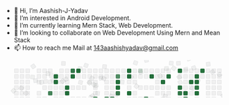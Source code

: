 - 👋 Hi, I’m Aashish-J-Yadav
- 👀 I’m interested in Android Development.
- 🌱 I’m currently learning Mern Stack, Web Development.
- 💞️ I’m looking to collaborate on Web Development Using Mern and Mean Stack
- 📫 How to reach me Mail at 143aashishyadav@gmail.com

<!---
Aashish-J/Aashish-J is a ✨ special ✨ repository because its `README.md` (this file) appears on your GitHub profile.
You can click the Preview link to take a look at your changes.
--->


<svg width="722" height="124" class="js-calendar-graph-svg" xmlns="http://www.w3.org/2000/svg"><style>
    :root {
        --c0: rgba(27, 31, 35, 0.06);
        --c1: #9be9a8;
        --c2: #40c463;
        --c3: #30a14e;
        --c4: #216e39;
    }
    .o, .o[data-level="0"] {
        fill: var(--c0);
        shape-rendering: geometricPrecision;
        outline: 1px solid var(--c0);
        outline-offset: -1px
    }
    .o[data-level="1"] {
        outline: 1px solid var(--c0)
    }
    .o[data-level="2"] {
        outline: 1px solid var(--c0)
    }
    .o[data-level="3"] {
        outline: 1px solid var(--c0)
    }
    .o[data-level="4"] {
        outline: 1px solid var(--c0)
    }
    .c {
        animation-iteration-count: infinite;
        animation-duration: 5s;
    }
@keyframes c0 {
                from {
transform: rotate(690deg)
                }
                60% {
transform: rotate(0deg)
                }
                to {
                    fill: var(--c1)
                }
            }
.c.c0 {
                animation-name: c0
            }
@keyframes c1 {
                from {
transform: rotate(-358deg)
                }
                60% {
transform: rotate(0deg)
                }
                to {
                    fill: var(--c3)
                }
            }
.c.c1 {
                animation-name: c1
            }
@keyframes c2 {
                from {
transform: rotate(-373deg)
                }
                60% {
transform: rotate(0deg)
                }
                to {
                    fill: var(--c1)
                }
            }
.c.c2 {
                animation-name: c2
            }
@keyframes c3 {
                from {
transform: rotate(-691deg)
                }
                60% {
transform: rotate(0deg)
                }
                to {
                    fill: var(--c4)
                }
            }
.c.c3 {
                animation-name: c3
            }
@keyframes c4 {
                from {
transform: rotate(-317deg)
                }
                60% {
transform: rotate(0deg)
                }
                to {
                    fill: var(--c3)
                }
            }
.c.c4 {
                animation-name: c4
            }
@keyframes c5 {
                from {
transform: rotate(-658deg)
                }
                60% {
transform: rotate(0deg)
                }
                to {
                    fill: var(--c3)
                }
            }
.c.c5 {
                animation-name: c5
            }
@keyframes c6 {
                from {
transform: rotate(-214deg)
                }
                60% {
transform: rotate(0deg)
                }
                to {
                    fill: var(--c2)
                }
            }
.c.c6 {
                animation-name: c6
            }
@keyframes c7 {
                from {
transform: rotate(516deg)
                }
                60% {
transform: rotate(0deg)
                }
                to {
                    fill: var(--c1)
                }
            }
.c.c7 {
                animation-name: c7
            }
@keyframes c8 {
                from {
transform: rotate(-4deg)
                }
                60% {
transform: rotate(0deg)
                }
                to {
                    fill: var(--c4)
                }
            }
.c.c8 {
                animation-name: c8
            }
@keyframes c9 {
                from {
transform: rotate(274deg)
                }
                60% {
transform: rotate(0deg)
                }
                to {
                    fill: var(--c4)
                }
            }
.c.c9 {
                animation-name: c9
            }
@keyframes c10 {
                from {
transform: rotate(718deg)
                }
                60% {
transform: rotate(0deg)
                }
                to {
                    fill: var(--c4)
                }
            }
.c.c10 {
                animation-name: c10
            }
@keyframes c11 {
                from {
transform: rotate(48deg)
                }
                60% {
transform: rotate(0deg)
                }
                to {
                    fill: var(--c4)
                }
            }
.c.c11 {
                animation-name: c11
            }
@keyframes c12 {
                from {
transform: rotate(-630deg)
                }
                60% {
transform: rotate(0deg)
                }
                to {
                    fill: var(--c3)
                }
            }
.c.c12 {
                animation-name: c12
            }
@keyframes c13 {
                from {
transform: rotate(210deg)
                }
                60% {
transform: rotate(0deg)
                }
                to {
                    fill: var(--c2)
                }
            }
.c.c13 {
                animation-name: c13
            }
@keyframes c14 {
                from {
transform: rotate(-427deg)
                }
                60% {
transform: rotate(0deg)
                }
                to {
                    fill: var(--c2)
                }
            }
.c.c14 {
                animation-name: c14
            }
@keyframes c15 {
                from {
transform: rotate(-683deg)
                }
                60% {
transform: rotate(0deg)
                }
                to {
                    fill: var(--c2)
                }
            }
.c.c15 {
                animation-name: c15
            }
@keyframes c16 {
                from {
transform: rotate(316deg)
                }
                60% {
transform: rotate(0deg)
                }
                to {
                    fill: var(--c3)
                }
            }
.c.c16 {
                animation-name: c16
            }
@keyframes c17 {
                from {
transform: rotate(-35deg)
                }
                60% {
transform: rotate(0deg)
                }
                to {
                    fill: var(--c4)
                }
            }
.c.c17 {
                animation-name: c17
            }
@keyframes c18 {
                from {
transform: rotate(-671deg)
                }
                60% {
transform: rotate(0deg)
                }
                to {
                    fill: var(--c3)
                }
            }
.c.c18 {
                animation-name: c18
            }
@keyframes c19 {
                from {
transform: rotate(-42deg)
                }
                60% {
transform: rotate(0deg)
                }
                to {
                    fill: var(--c3)
                }
            }
.c.c19 {
                animation-name: c19
            }
@keyframes c20 {
                from {
transform: rotate(-652deg)
                }
                60% {
transform: rotate(0deg)
                }
                to {
                    fill: var(--c1)
                }
            }
.c.c20 {
                animation-name: c20
            }
@keyframes c21 {
                from {
transform: rotate(-348deg)
                }
                60% {
transform: rotate(0deg)
                }
                to {
                    fill: var(--c4)
                }
            }
.c.c21 {
                animation-name: c21
            }
@keyframes c22 {
                from {
transform: rotate(666deg)
                }
                60% {
transform: rotate(0deg)
                }
                to {
                    fill: var(--c4)
                }
            }
.c.c22 {
                animation-name: c22
            }
@keyframes c23 {
                from {
transform: rotate(-159deg)
                }
                60% {
transform: rotate(0deg)
                }
                to {
                    fill: var(--c2)
                }
            }
.c.c23 {
                animation-name: c23
            }
@keyframes c24 {
                from {
transform: rotate(-20deg)
                }
                60% {
transform: rotate(0deg)
                }
                to {
                    fill: var(--c3)
                }
            }
.c.c24 {
                animation-name: c24
            }
@keyframes c25 {
                from {
transform: rotate(584deg)
                }
                60% {
transform: rotate(0deg)
                }
                to {
                    fill: var(--c1)
                }
            }
.c.c25 {
                animation-name: c25
            }
@keyframes c26 {
                from {
transform: rotate(-314deg)
                }
                60% {
transform: rotate(0deg)
                }
                to {
                    fill: var(--c1)
                }
            }
.c.c26 {
                animation-name: c26
            }
@keyframes c27 {
                from {
transform: rotate(-287deg)
                }
                60% {
transform: rotate(0deg)
                }
                to {
                    fill: var(--c1)
                }
            }
.c.c27 {
                animation-name: c27
            }
@keyframes c28 {
                from {
transform: rotate(-614deg)
                }
                60% {
transform: rotate(0deg)
                }
                to {
                    fill: var(--c1)
                }
            }
.c.c28 {
                animation-name: c28
            }
@keyframes c29 {
                from {
transform: rotate(-267deg)
                }
                60% {
transform: rotate(0deg)
                }
                to {
                    fill: var(--c3)
                }
            }
.c.c29 {
                animation-name: c29
            }
@keyframes c30 {
                from {
transform: rotate(-355deg)
                }
                60% {
transform: rotate(0deg)
                }
                to {
                    fill: var(--c2)
                }
            }
.c.c30 {
                animation-name: c30
            }
@keyframes c31 {
                from {
transform: rotate(-343deg)
                }
                60% {
transform: rotate(0deg)
                }
                to {
                    fill: var(--c3)
                }
            }
.c.c31 {
                animation-name: c31
            }
@keyframes c32 {
                from {
transform: rotate(-127deg)
                }
                60% {
transform: rotate(0deg)
                }
                to {
                    fill: var(--c2)
                }
            }
.c.c32 {
                animation-name: c32
            }
@keyframes c33 {
                from {
transform: rotate(260deg)
                }
                60% {
transform: rotate(0deg)
                }
                to {
                    fill: var(--c2)
                }
            }
.c.c33 {
                animation-name: c33
            }
@keyframes c34 {
                from {
transform: rotate(553deg)
                }
                60% {
transform: rotate(0deg)
                }
                to {
                    fill: var(--c4)
                }
            }
.c.c34 {
                animation-name: c34
            }
@keyframes c35 {
                from {
transform: rotate(-720deg)
                }
                60% {
transform: rotate(0deg)
                }
                to {
                    fill: var(--c2)
                }
            }
.c.c35 {
                animation-name: c35
            }
@keyframes c36 {
                from {
transform: rotate(460deg)
                }
                60% {
transform: rotate(0deg)
                }
                to {
                    fill: var(--c4)
                }
            }
.c.c36 {
                animation-name: c36
            }
@keyframes c37 {
                from {
transform: rotate(166deg)
                }
                60% {
transform: rotate(0deg)
                }
                to {
                    fill: var(--c1)
                }
            }
.c.c37 {
                animation-name: c37
            }
@keyframes c38 {
                from {
transform: rotate(-702deg)
                }
                60% {
transform: rotate(0deg)
                }
                to {
                    fill: var(--c2)
                }
            }
.c.c38 {
                animation-name: c38
            }
@keyframes c39 {
                from {
transform: rotate(-486deg)
                }
                60% {
transform: rotate(0deg)
                }
                to {
                    fill: var(--c3)
                }
            }
.c.c39 {
                animation-name: c39
            }
@keyframes c40 {
                from {
transform: rotate(-141deg)
                }
                60% {
transform: rotate(0deg)
                }
                to {
                    fill: var(--c1)
                }
            }
.c.c40 {
                animation-name: c40
            }
@keyframes c41 {
                from {
transform: rotate(-289deg)
                }
                60% {
transform: rotate(0deg)
                }
                to {
                    fill: var(--c1)
                }
            }
.c.c41 {
                animation-name: c41
            }
@keyframes c42 {
                from {
transform: rotate(410deg)
                }
                60% {
transform: rotate(0deg)
                }
                to {
                    fill: var(--c4)
                }
            }
.c.c42 {
                animation-name: c42
            }
@keyframes c43 {
                from {
transform: rotate(-457deg)
                }
                60% {
transform: rotate(0deg)
                }
                to {
                    fill: var(--c3)
                }
            }
.c.c43 {
                animation-name: c43
            }
@keyframes c44 {
                from {
transform: rotate(42deg)
                }
                60% {
transform: rotate(0deg)
                }
                to {
                    fill: var(--c2)
                }
            }
.c.c44 {
                animation-name: c44
            }
@keyframes c45 {
                from {
transform: rotate(-254deg)
                }
                60% {
transform: rotate(0deg)
                }
                to {
                    fill: var(--c2)
                }
            }
.c.c45 {
                animation-name: c45
            }
@keyframes c46 {
                from {
transform: rotate(155deg)
                }
                60% {
transform: rotate(0deg)
                }
                to {
                    fill: var(--c4)
                }
            }
.c.c46 {
                animation-name: c46
            }
@keyframes c47 {
                from {
transform: rotate(-193deg)
                }
                60% {
transform: rotate(0deg)
                }
                to {
                    fill: var(--c4)
                }
            }
.c.c47 {
                animation-name: c47
            }
@keyframes c48 {
                from {
transform: rotate(429deg)
                }
                60% {
transform: rotate(0deg)
                }
                to {
                    fill: var(--c1)
                }
            }
.c.c48 {
                animation-name: c48
            }
@keyframes c49 {
                from {
transform: rotate(-323deg)
                }
                60% {
transform: rotate(0deg)
                }
                to {
                    fill: var(--c4)
                }
            }
.c.c49 {
                animation-name: c49
            }
@keyframes c50 {
                from {
transform: rotate(531deg)
                }
                60% {
transform: rotate(0deg)
                }
                to {
                    fill: var(--c4)
                }
            }
.c.c50 {
                animation-name: c50
            }
@keyframes c51 {
                from {
transform: rotate(611deg)
                }
                60% {
transform: rotate(0deg)
                }
                to {
                    fill: var(--c3)
                }
            }
.c.c51 {
                animation-name: c51
            }
@keyframes c52 {
                from {
transform: rotate(260deg)
                }
                60% {
transform: rotate(0deg)
                }
                to {
                    fill: var(--c3)
                }
            }
.c.c52 {
                animation-name: c52
            }
@keyframes c53 {
                from {
transform: rotate(-691deg)
                }
                60% {
transform: rotate(0deg)
                }
                to {
                    fill: var(--c3)
                }
            }
.c.c53 {
                animation-name: c53
            }
@keyframes c54 {
                from {
transform: rotate(-34deg)
                }
                60% {
transform: rotate(0deg)
                }
                to {
                    fill: var(--c3)
                }
            }
.c.c54 {
                animation-name: c54
            }
@keyframes c55 {
                from {
transform: rotate(338deg)
                }
                60% {
transform: rotate(0deg)
                }
                to {
                    fill: var(--c2)
                }
            }
.c.c55 {
                animation-name: c55
            }
@keyframes c56 {
                from {
transform: rotate(-306deg)
                }
                60% {
transform: rotate(0deg)
                }
                to {
                    fill: var(--c3)
                }
            }
.c.c56 {
                animation-name: c56
            }
@keyframes c57 {
                from {
transform: rotate(-387deg)
                }
                60% {
transform: rotate(0deg)
                }
                to {
                    fill: var(--c3)
                }
            }
.c.c57 {
                animation-name: c57
            }
@keyframes c58 {
                from {
transform: rotate(18deg)
                }
                60% {
transform: rotate(0deg)
                }
                to {
                    fill: var(--c4)
                }
            }
.c.c58 {
                animation-name: c58
            }
@keyframes c59 {
                from {
transform: rotate(96deg)
                }
                60% {
transform: rotate(0deg)
                }
                to {
                    fill: var(--c1)
                }
            }
.c.c59 {
                animation-name: c59
            }
@keyframes c60 {
                from {
transform: rotate(328deg)
                }
                60% {
transform: rotate(0deg)
                }
                to {
                    fill: var(--c4)
                }
            }
.c.c60 {
                animation-name: c60
            }
@keyframes c61 {
                from {
transform: rotate(709deg)
                }
                60% {
transform: rotate(0deg)
                }
                to {
                    fill: var(--c2)
                }
            }
.c.c61 {
                animation-name: c61
            }
@keyframes c62 {
                from {
transform: rotate(-613deg)
                }
                60% {
transform: rotate(0deg)
                }
                to {
                    fill: var(--c3)
                }
            }
.c.c62 {
                animation-name: c62
            }
@keyframes c63 {
                from {
transform: rotate(432deg)
                }
                60% {
transform: rotate(0deg)
                }
                to {
                    fill: var(--c1)
                }
            }
.c.c63 {
                animation-name: c63
            }
@keyframes c64 {
                from {
transform: rotate(284deg)
                }
                60% {
transform: rotate(0deg)
                }
                to {
                    fill: var(--c3)
                }
            }
.c.c64 {
                animation-name: c64
            }
@keyframes c65 {
                from {
transform: rotate(-337deg)
                }
                60% {
transform: rotate(0deg)
                }
                to {
                    fill: var(--c2)
                }
            }
.c.c65 {
                animation-name: c65
            }
@keyframes c66 {
                from {
transform: rotate(686deg)
                }
                60% {
transform: rotate(0deg)
                }
                to {
                    fill: var(--c1)
                }
            }
.c.c66 {
                animation-name: c66
            }
@keyframes c67 {
                from {
transform: rotate(89deg)
                }
                60% {
transform: rotate(0deg)
                }
                to {
                    fill: var(--c4)
                }
            }
.c.c67 {
                animation-name: c67
            }
@keyframes c68 {
                from {
transform: rotate(-160deg)
                }
                60% {
transform: rotate(0deg)
                }
                to {
                    fill: var(--c4)
                }
            }
.c.c68 {
                animation-name: c68
            }
@keyframes c69 {
                from {
transform: rotate(-249deg)
                }
                60% {
transform: rotate(0deg)
                }
                to {
                    fill: var(--c4)
                }
            }
.c.c69 {
                animation-name: c69
            }
@keyframes c70 {
                from {
transform: rotate(315deg)
                }
                60% {
transform: rotate(0deg)
                }
                to {
                    fill: var(--c2)
                }
            }
.c.c70 {
                animation-name: c70
            }
@keyframes c71 {
                from {
transform: rotate(-304deg)
                }
                60% {
transform: rotate(0deg)
                }
                to {
                    fill: var(--c1)
                }
            }
.c.c71 {
                animation-name: c71
            }
@keyframes c72 {
                from {
transform: rotate(620deg)
                }
                60% {
transform: rotate(0deg)
                }
                to {
                    fill: var(--c1)
                }
            }
.c.c72 {
                animation-name: c72
            }
@keyframes c73 {
                from {
transform: rotate(215deg)
                }
                60% {
transform: rotate(0deg)
                }
                to {
                    fill: var(--c1)
                }
            }
.c.c73 {
                animation-name: c73
            }
@keyframes c74 {
                from {
transform: rotate(-666deg)
                }
                60% {
transform: rotate(0deg)
                }
                to {
                    fill: var(--c3)
                }
            }
.c.c74 {
                animation-name: c74
            }
@keyframes c75 {
                from {
transform: rotate(504deg)
                }
                60% {
transform: rotate(0deg)
                }
                to {
                    fill: var(--c3)
                }
            }
.c.c75 {
                animation-name: c75
            }
@keyframes c76 {
                from {
transform: rotate(-191deg)
                }
                60% {
transform: rotate(0deg)
                }
                to {
                    fill: var(--c1)
                }
            }
.c.c76 {
                animation-name: c76
            }
@keyframes c77 {
                from {
transform: rotate(-350deg)
                }
                60% {
transform: rotate(0deg)
                }
                to {
                    fill: var(--c3)
                }
            }
.c.c77 {
                animation-name: c77
            }
@keyframes c78 {
                from {
transform: rotate(464deg)
                }
                60% {
transform: rotate(0deg)
                }
                to {
                    fill: var(--c4)
                }
            }
.c.c78 {
                animation-name: c78
            }
@keyframes c79 {
                from {
transform: rotate(-668deg)
                }
                60% {
transform: rotate(0deg)
                }
                to {
                    fill: var(--c2)
                }
            }
.c.c79 {
                animation-name: c79
            }
@keyframes c80 {
                from {
transform: rotate(-452deg)
                }
                60% {
transform: rotate(0deg)
                }
                to {
                    fill: var(--c4)
                }
            }
.c.c80 {
                animation-name: c80
            }
@keyframes c81 {
                from {
transform: rotate(447deg)
                }
                60% {
transform: rotate(0deg)
                }
                to {
                    fill: var(--c1)
                }
            }
.c.c81 {
                animation-name: c81
            }
@keyframes c82 {
                from {
transform: rotate(-575deg)
                }
                60% {
transform: rotate(0deg)
                }
                to {
                    fill: var(--c1)
                }
            }
.c.c82 {
                animation-name: c82
            }
@keyframes c83 {
                from {
transform: rotate(347deg)
                }
                60% {
transform: rotate(0deg)
                }
                to {
                    fill: var(--c3)
                }
            }
.c.c83 {
                animation-name: c83
            }
@keyframes c84 {
                from {
transform: rotate(715deg)
                }
                60% {
transform: rotate(0deg)
                }
                to {
                    fill: var(--c3)
                }
            }
.c.c84 {
                animation-name: c84
            }
@keyframes c85 {
                from {
transform: rotate(344deg)
                }
                60% {
transform: rotate(0deg)
                }
                to {
                    fill: var(--c1)
                }
            }
.c.c85 {
                animation-name: c85
            }
@keyframes c86 {
                from {
transform: rotate(63deg)
                }
                60% {
transform: rotate(0deg)
                }
                to {
                    fill: var(--c1)
                }
            }
.c.c86 {
                animation-name: c86
            }
@keyframes c87 {
                from {
transform: rotate(275deg)
                }
                60% {
transform: rotate(0deg)
                }
                to {
                    fill: var(--c3)
                }
            }
.c.c87 {
                animation-name: c87
            }
@keyframes c88 {
                from {
transform: rotate(419deg)
                }
                60% {
transform: rotate(0deg)
                }
                to {
                    fill: var(--c4)
                }
            }
.c.c88 {
                animation-name: c88
            }
@keyframes c89 {
                from {
transform: rotate(597deg)
                }
                60% {
transform: rotate(0deg)
                }
                to {
                    fill: var(--c4)
                }
            }
.c.c89 {
                animation-name: c89
            }
@keyframes c90 {
                from {
transform: rotate(686deg)
                }
                60% {
transform: rotate(0deg)
                }
                to {
                    fill: var(--c4)
                }
            }
.c.c90 {
                animation-name: c90
            }
@keyframes c91 {
                from {
transform: rotate(-28deg)
                }
                60% {
transform: rotate(0deg)
                }
                to {
                    fill: var(--c2)
                }
            }
.c.c91 {
                animation-name: c91
            }
@keyframes c92 {
                from {
transform: rotate(266deg)
                }
                60% {
transform: rotate(0deg)
                }
                to {
                    fill: var(--c4)
                }
            }
.c.c92 {
                animation-name: c92
            }
@keyframes c93 {
                from {
transform: rotate(509deg)
                }
                60% {
transform: rotate(0deg)
                }
                to {
                    fill: var(--c4)
                }
            }
.c.c93 {
                animation-name: c93
            }
@keyframes c94 {
                from {
transform: rotate(-61deg)
                }
                60% {
transform: rotate(0deg)
                }
                to {
                    fill: var(--c1)
                }
            }
.c.c94 {
                animation-name: c94
            }
@keyframes c95 {
                from {
transform: rotate(-97deg)
                }
                60% {
transform: rotate(0deg)
                }
                to {
                    fill: var(--c2)
                }
            }
.c.c95 {
                animation-name: c95
            }
@keyframes c96 {
                from {
transform: rotate(-641deg)
                }
                60% {
transform: rotate(0deg)
                }
                to {
                    fill: var(--c3)
                }
            }
.c.c96 {
                animation-name: c96
            }
@keyframes c97 {
                from {
transform: rotate(649deg)
                }
                60% {
transform: rotate(0deg)
                }
                to {
                    fill: var(--c2)
                }
            }
.c.c97 {
                animation-name: c97
            }
@keyframes c98 {
                from {
transform: rotate(57deg)
                }
                60% {
transform: rotate(0deg)
                }
                to {
                    fill: var(--c2)
                }
            }
.c.c98 {
                animation-name: c98
            }
@keyframes c99 {
                from {
transform: rotate(551deg)
                }
                60% {
transform: rotate(0deg)
                }
                to {
                    fill: var(--c1)
                }
            }
.c.c99 {
                animation-name: c99
            }
@keyframes c100 {
                from {
transform: rotate(-402deg)
                }
                60% {
transform: rotate(0deg)
                }
                to {
                    fill: var(--c1)
                }
            }
.c.c100 {
                animation-name: c100
            }
@keyframes c101 {
                from {
transform: rotate(225deg)
                }
                60% {
transform: rotate(0deg)
                }
                to {
                    fill: var(--c4)
                }
            }
.c.c101 {
                animation-name: c101
            }
@keyframes c102 {
                from {
transform: rotate(-587deg)
                }
                60% {
transform: rotate(0deg)
                }
                to {
                    fill: var(--c4)
                }
            }
.c.c102 {
                animation-name: c102
            }
@keyframes c103 {
                from {
transform: rotate(-52deg)
                }
                60% {
transform: rotate(0deg)
                }
                to {
                    fill: var(--c1)
                }
            }
.c.c103 {
                animation-name: c103
            }
@keyframes c104 {
                from {
transform: rotate(-641deg)
                }
                60% {
transform: rotate(0deg)
                }
                to {
                    fill: var(--c2)
                }
            }
.c.c104 {
                animation-name: c104
            }
@keyframes c105 {
                0%, from {
                    fill: var(--c4);
                }
                7%, to {
                    fill: var(--c0);
                }
            }
.c.c105 {
                animation-name: c105
            }
@keyframes c106 {
                0%, from {
                    fill: var(--c4);
                }
                25%, to {
                    fill: var(--c0);
                }
            }
.c.c106 {
                animation-name: c106
            }
@keyframes c107 {
                0%, from {
                    fill: var(--c4);
                }
                36%, to {
                    fill: var(--c0);
                }
            }
.c.c107 {
                animation-name: c107
            }
@keyframes c108 {
                0%, from {
                    fill: var(--c4);
                }
                35%, to {
                    fill: var(--c0);
                }
            }
.c.c108 {
                animation-name: c108
            }
@keyframes c109 {
                0%, from {
                    fill: var(--c4);
                }
                71%, to {
                    fill: var(--c0);
                }
            }
.c.c109 {
                animation-name: c109
            }
@keyframes c110 {
                0%, from {
                    fill: var(--c4);
                }
                68%, to {
                    fill: var(--c0);
                }
            }
.c.c110 {
                animation-name: c110
            }
@keyframes c111 {
                0%, from {
                    fill: var(--c4);
                }
                11%, to {
                    fill: var(--c0);
                }
            }
.c.c111 {
                animation-name: c111
            }
@keyframes c112 {
                0%, from {
                    fill: var(--c4);
                }
                74%, to {
                    fill: var(--c0);
                }
            }
.c.c112 {
                animation-name: c112
            }
@keyframes c113 {
                0%, from {
                    fill: var(--c4);
                }
                42%, to {
                    fill: var(--c0);
                }
            }
.c.c113 {
                animation-name: c113
            }
@keyframes c114 {
                0%, from {
                    fill: var(--c4);
                }
                82%, to {
                    fill: var(--c0);
                }
            }
.c.c114 {
                animation-name: c114
            }
@keyframes c115 {
                0%, from {
                    fill: var(--c4);
                }
                43%, to {
                    fill: var(--c0);
                }
            }
.c.c115 {
                animation-name: c115
            }
@keyframes c116 {
                0%, from {
                    fill: var(--c4);
                }
                82%, to {
                    fill: var(--c0);
                }
            }
.c.c116 {
                animation-name: c116
            }
@keyframes c117 {
                0%, from {
                    fill: var(--c4);
                }
                1%, to {
                    fill: var(--c0);
                }
            }
.c.c117 {
                animation-name: c117
            }
@keyframes c118 {
                0%, from {
                    fill: var(--c4);
                }
                6%, to {
                    fill: var(--c0);
                }
            }
.c.c118 {
                animation-name: c118
            }
@keyframes c119 {
                0%, from {
                    fill: var(--c4);
                }
                68%, to {
                    fill: var(--c0);
                }
            }
.c.c119 {
                animation-name: c119
            }
@keyframes c120 {
                0%, from {
                    fill: var(--c4);
                }
                87%, to {
                    fill: var(--c0);
                }
            }
.c.c120 {
                animation-name: c120
            }
@keyframes c121 {
                0%, from {
                    fill: var(--c4);
                }
                9%, to {
                    fill: var(--c0);
                }
            }
.c.c121 {
                animation-name: c121
            }
@keyframes c122 {
                0%, from {
                    fill: var(--c4);
                }
                1%, to {
                    fill: var(--c0);
                }
            }
.c.c122 {
                animation-name: c122
            }
@keyframes c123 {
                0%, from {
                    fill: var(--c4);
                }
                81%, to {
                    fill: var(--c0);
                }
            }
.c.c123 {
                animation-name: c123
            }
@keyframes c124 {
                0%, from {
                    fill: var(--c4);
                }
                35%, to {
                    fill: var(--c0);
                }
            }
.c.c124 {
                animation-name: c124
            }
@keyframes c125 {
                0%, from {
                    fill: var(--c4);
                }
                84%, to {
                    fill: var(--c0);
                }
            }
.c.c125 {
                animation-name: c125
            }
@keyframes c126 {
                0%, from {
                    fill: var(--c4);
                }
                2%, to {
                    fill: var(--c0);
                }
            }
.c.c126 {
                animation-name: c126
            }
@keyframes c127 {
                0%, from {
                    fill: var(--c4);
                }
                81%, to {
                    fill: var(--c0);
                }
            }
.c.c127 {
                animation-name: c127
            }
@keyframes c128 {
                0%, from {
                    fill: var(--c4);
                }
                61%, to {
                    fill: var(--c0);
                }
            }
.c.c128 {
                animation-name: c128
            }
@keyframes c129 {
                0%, from {
                    fill: var(--c4);
                }
                56%, to {
                    fill: var(--c0);
                }
            }
.c.c129 {
                animation-name: c129
            }
@keyframes c130 {
                0%, from {
                    fill: var(--c4);
                }
                27%, to {
                    fill: var(--c0);
                }
            }
.c.c130 {
                animation-name: c130
            }
@keyframes c131 {
                0%, from {
                    fill: var(--c4);
                }
                87%, to {
                    fill: var(--c0);
                }
            }
.c.c131 {
                animation-name: c131
            }
@keyframes c132 {
                0%, from {
                    fill: var(--c4);
                }
                20%, to {
                    fill: var(--c0);
                }
            }
.c.c132 {
                animation-name: c132
            }
@keyframes c133 {
                0%, from {
                    fill: var(--c4);
                }
                11%, to {
                    fill: var(--c0);
                }
            }
.c.c133 {
                animation-name: c133
            }
@keyframes c134 {
                0%, from {
                    fill: var(--c4);
                }
                65%, to {
                    fill: var(--c0);
                }
            }
.c.c134 {
                animation-name: c134
            }
@keyframes c135 {
                0%, from {
                    fill: var(--c4);
                }
                22%, to {
                    fill: var(--c0);
                }
            }
.c.c135 {
                animation-name: c135
            }
@keyframes c136 {
                0%, from {
                    fill: var(--c4);
                }
                57%, to {
                    fill: var(--c0);
                }
            }
.c.c136 {
                animation-name: c136
            }
@keyframes c137 {
                0%, from {
                    fill: var(--c4);
                }
                72%, to {
                    fill: var(--c0);
                }
            }
.c.c137 {
                animation-name: c137
            }
@keyframes c138 {
                0%, from {
                    fill: var(--c4);
                }
                40%, to {
                    fill: var(--c0);
                }
            }
.c.c138 {
                animation-name: c138
            }
@keyframes c139 {
                0%, from {
                    fill: var(--c4);
                }
                13%, to {
                    fill: var(--c0);
                }
            }
.c.c139 {
                animation-name: c139
            }
@keyframes c140 {
                0%, from {
                    fill: var(--c4);
                }
                89%, to {
                    fill: var(--c0);
                }
            }
.c.c140 {
                animation-name: c140
            }
@keyframes c141 {
                0%, from {
                    fill: var(--c4);
                }
                2%, to {
                    fill: var(--c0);
                }
            }
.c.c141 {
                animation-name: c141
            }
@keyframes c142 {
                0%, from {
                    fill: var(--c4);
                }
                21%, to {
                    fill: var(--c0);
                }
            }
.c.c142 {
                animation-name: c142
            }
@keyframes c143 {
                0%, from {
                    fill: var(--c4);
                }
                58%, to {
                    fill: var(--c0);
                }
            }
.c.c143 {
                animation-name: c143
            }
@keyframes c144 {
                0%, from {
                    fill: var(--c4);
                }
                79%, to {
                    fill: var(--c0);
                }
            }
.c.c144 {
                animation-name: c144
            }
@keyframes c145 {
                0%, from {
                    fill: var(--c4);
                }
                66%, to {
                    fill: var(--c0);
                }
            }
.c.c145 {
                animation-name: c145
            }</style>
  <g transform="translate(10, 20)" data-hydro-click="{&quot;event_type&quot;:&quot;user_profile.click&quot;,&quot;payload&quot;:{&quot;profile_user_id&quot;:69445549,&quot;target&quot;:&quot;CONTRIBUTION_CALENDAR_SQUARE&quot;,&quot;user_id&quot;:null,&quot;originating_url&quot;:&quot;https://github.com/mkaustubh&quot;}}" data-hydro-click-hmac="93dc7f25288e84502149252b960b3955f4de51eba64651e90d86dbd8ea6b1e92">
      <g transform="translate(0, 0)">
          <rect width="10" height="10" x="14" y="0" class="o" rx="2" ry="2" data-count="0" data-date="2021-02-28" data-level="0"></rect>
          <rect width="10" height="10" x="14" y="13" class="o" rx="2" ry="2" data-count="0" data-date="2021-03-01" data-level="0"></rect>
          <rect width="10" height="10" x="14" y="26" class="o" rx="2" ry="2" data-count="0" data-date="2021-03-02" data-level="0"></rect>
          <rect width="10" height="10" x="14" y="39" class="o" rx="2" ry="2" data-count="0" data-date="2021-03-03" data-level="0"></rect>
          <rect width="10" height="10" x="14" y="52" class="o" rx="2" ry="2" data-count="0" data-date="2021-03-04" data-level="0"></rect>
          <rect width="10" height="10" x="14" y="65" class="o" rx="2" ry="2" data-count="0" data-date="2021-03-05" data-level="0"></rect>
          <rect width="10" height="10" x="14" y="78" class="o" rx="2" ry="2" data-count="0" data-date="2021-03-06" data-level="0"></rect>
      </g>
      <g transform="translate(14, 0)">
          <rect width="10" height="10" x="13" y="0" class="o" rx="2" ry="2" data-count="0" data-date="2021-03-07" data-level="0"></rect>
          <rect width="10" height="10" x="13" y="13" class="o" rx="2" ry="2" data-count="0" data-date="2021-03-08" data-level="0"></rect>
          <rect width="10" height="10" x="13" y="26" class="o" rx="2" ry="2" data-count="0" data-date="2021-03-09" data-level="0"></rect>
          <rect width="10" height="10" x="13" y="39" class="o" rx="2" ry="2" data-count="0" data-date="2021-03-10" data-level="0"></rect>
          <rect width="10" height="10" x="13" y="52" class="o" rx="2" ry="2" data-count="0" data-date="2021-03-11" data-level="0"></rect>
          <rect width="10" height="10" x="13" y="65" class="o" rx="2" ry="2" data-count="0" data-date="2021-03-12" data-level="0"></rect>
          <rect width="10" height="10" x="13" y="78" class="o" rx="2" ry="2" data-count="0" data-date="2021-03-13" data-level="0"></rect>
      </g>
      <g transform="translate(28, 0)">
          <rect width="10" height="10" x="12" y="0" class="o" rx="2" ry="2" data-count="0" data-date="2021-03-14" data-level="0"></rect>
          <rect width="10" height="10" x="12" y="13" class="o" rx="2" ry="2" data-count="0" data-date="2021-03-15" data-level="0"></rect>
          <rect width="10" height="10" x="12" y="26" class="o" rx="2" ry="2" data-count="0" data-date="2021-03-16" data-level="0"></rect>
          <rect width="10" height="10" x="12" y="39" class="o" rx="2" ry="2" data-count="0" data-date="2021-03-17" data-level="0"></rect>
          <rect width="10" height="10" x="12" y="52" class="o" rx="2" ry="2" data-count="0" data-date="2021-03-18" data-level="0"></rect>
          <rect width="10" height="10" x="12" y="65" class="o" rx="2" ry="2" data-count="0" data-date="2021-03-19" data-level="0"></rect>
          <rect width="10" height="10" x="12" y="78" class="o" rx="2" ry="2" data-count="0" data-date="2021-03-20" data-level="0"></rect>
      </g>
      <g transform="translate(42, 0)">
          <rect width="10" height="10" x="11" y="0" class="o c c0" rx="2" ry="2" data-count="0" data-date="2021-03-21" data-level="0"></rect>
          <rect width="10" height="10" x="11" y="13" class="o c c1" rx="2" ry="2" data-count="0" data-date="2021-03-22" data-level="0"></rect>
          <rect width="10" height="10" x="11" y="26" class="o c c2" rx="2" ry="2" data-count="0" data-date="2021-03-23" data-level="0"></rect>
          <rect width="10" height="10" x="11" y="39" class="o c c3" rx="2" ry="2" data-count="0" data-date="2021-03-24" data-level="0"></rect>
          <rect width="10" height="10" x="11" y="52" class="o c c4" rx="2" ry="2" data-count="1" data-date="2021-03-25" data-level="1"></rect>
          <rect width="10" height="10" x="11" y="65" class="o c c5" rx="2" ry="2" data-count="0" data-date="2021-03-26" data-level="0"></rect>
          <rect width="10" height="10" x="11" y="78" class="o c c6" rx="2" ry="2" data-count="0" data-date="2021-03-27" data-level="0"></rect>
      </g>
      <g transform="translate(56, 0)">
          <rect width="10" height="10" x="10" y="0" class="o" rx="2" ry="2" data-count="0" data-date="2021-03-28" data-level="0"></rect>
          <rect width="10" height="10" x="10" y="13" class="o" rx="2" ry="2" data-count="0" data-date="2021-03-29" data-level="0"></rect>
          <rect width="10" height="10" x="10" y="26" class="o" rx="2" ry="2" data-count="0" data-date="2021-03-30" data-level="0"></rect>
          <rect width="10" height="10" x="10" y="39" class="o c c7" rx="2" ry="2" data-count="0" data-date="2021-03-31" data-level="0"></rect>
          <rect width="10" height="10" x="10" y="52" class="o" rx="2" ry="2" data-count="0" data-date="2021-04-01" data-level="0"></rect>
          <rect width="10" height="10" x="10" y="65" class="o" rx="2" ry="2" data-count="0" data-date="2021-04-02" data-level="0"></rect>
          <rect width="10" height="10" x="10" y="78" class="o" rx="2" ry="2" data-count="0" data-date="2021-04-03" data-level="0"></rect>
      </g>
      <g transform="translate(70, 0)">
          <rect width="10" height="10" x="9" y="0" class="o" rx="2" ry="2" data-count="0" data-date="2021-04-04" data-level="0"></rect>
          <rect width="10" height="10" x="9" y="13" class="o" rx="2" ry="2" data-count="0" data-date="2021-04-05" data-level="0"></rect>
          <rect width="10" height="10" x="9" y="26" class="o c c8" rx="2" ry="2" data-count="0" data-date="2021-04-06" data-level="0"></rect>
          <rect width="10" height="10" x="9" y="39" class="o" rx="2" ry="2" data-count="0" data-date="2021-04-07" data-level="0"></rect>
          <rect width="10" height="10" x="9" y="52" class="o c c9" rx="2" ry="2" data-count="0" data-date="2021-04-08" data-level="0"></rect>
          <rect width="10" height="10" x="9" y="65" class="o" rx="2" ry="2" data-count="0" data-date="2021-04-09" data-level="0"></rect>
          <rect width="10" height="10" x="9" y="78" class="o" rx="2" ry="2" data-count="0" data-date="2021-04-10" data-level="0"></rect>
      </g>
      <g transform="translate(84, 0)">
          <rect width="10" height="10" x="8" y="0" class="o" rx="2" ry="2" data-count="0" data-date="2021-04-11" data-level="0"></rect>
          <rect width="10" height="10" x="8" y="13" class="o c c10" rx="2" ry="2" data-count="0" data-date="2021-04-12" data-level="0"></rect>
          <rect width="10" height="10" x="8" y="26" class="o" rx="2" ry="2" data-count="0" data-date="2021-04-13" data-level="0"></rect>
          <rect width="10" height="10" x="8" y="39" class="o" rx="2" ry="2" data-count="0" data-date="2021-04-14" data-level="0"></rect>
          <rect width="10" height="10" x="8" y="52" class="o c c105" rx="2" ry="2" data-count="1" data-date="2021-04-15" data-level="1"></rect>
          <rect width="10" height="10" x="8" y="65" class="o c c11" rx="2" ry="2" data-count="1" data-date="2021-04-16" data-level="1"></rect>
          <rect width="10" height="10" x="8" y="78" class="o" rx="2" ry="2" data-count="0" data-date="2021-04-17" data-level="0"></rect>
      </g>
      <g transform="translate(98, 0)">
          <rect width="10" height="10" x="7" y="0" class="o c c12" rx="2" ry="2" data-count="0" data-date="2021-04-18" data-level="0"></rect>
          <rect width="10" height="10" x="7" y="13" class="o c c106" rx="2" ry="2" data-count="19" data-date="2021-04-19" data-level="2"></rect>
          <rect width="10" height="10" x="7" y="26" class="o c c107" rx="2" ry="2" data-count="2" data-date="2021-04-20" data-level="1"></rect>
          <rect width="10" height="10" x="7" y="39" class="o" rx="2" ry="2" data-count="0" data-date="2021-04-21" data-level="0"></rect>
          <rect width="10" height="10" x="7" y="52" class="o" rx="2" ry="2" data-count="0" data-date="2021-04-22" data-level="0"></rect>
          <rect width="10" height="10" x="7" y="65" class="o" rx="2" ry="2" data-count="0" data-date="2021-04-23" data-level="0"></rect>
          <rect width="10" height="10" x="7" y="78" class="o c c13" rx="2" ry="2" data-count="0" data-date="2021-04-24" data-level="0"></rect>
      </g>
      <g transform="translate(112, 0)">
          <rect width="10" height="10" x="6" y="0" class="o" rx="2" ry="2" data-count="0" data-date="2021-04-25" data-level="0"></rect>
          <rect width="10" height="10" x="6" y="13" class="o" rx="2" ry="2" data-count="0" data-date="2021-04-26" data-level="0"></rect>
          <rect width="10" height="10" x="6" y="26" class="o" rx="2" ry="2" data-count="0" data-date="2021-04-27" data-level="0"></rect>
          <rect width="10" height="10" x="6" y="39" class="o" rx="2" ry="2" data-count="0" data-date="2021-04-28" data-level="0"></rect>
          <rect width="10" height="10" x="6" y="52" class="o" rx="2" ry="2" data-count="0" data-date="2021-04-29" data-level="0"></rect>
          <rect width="10" height="10" x="6" y="65" class="o" rx="2" ry="2" data-count="0" data-date="2021-04-30" data-level="0"></rect>
          <rect width="10" height="10" x="6" y="78" class="o" rx="2" ry="2" data-count="0" data-date="2021-05-01" data-level="0"></rect>
      </g>
      <g transform="translate(126, 0)">
          <rect width="10" height="10" x="5" y="0" class="o" rx="2" ry="2" data-count="0" data-date="2021-05-02" data-level="0"></rect>
          <rect width="10" height="10" x="5" y="13" class="o" rx="2" ry="2" data-count="0" data-date="2021-05-03" data-level="0"></rect>
          <rect width="10" height="10" x="5" y="26" class="o" rx="2" ry="2" data-count="0" data-date="2021-05-04" data-level="0"></rect>
          <rect width="10" height="10" x="5" y="39" class="o c c108" rx="2" ry="2" data-count="27" data-date="2021-05-05" data-level="2"></rect>
          <rect width="10" height="10" x="5" y="52" class="o c c109" rx="2" ry="2" data-count="15" data-date="2021-05-06" data-level="2"></rect>
          <rect width="10" height="10" x="5" y="65" class="o c c14" rx="2" ry="2" data-count="1" data-date="2021-05-07" data-level="1"></rect>
          <rect width="10" height="10" x="5" y="78" class="o c c110" rx="2" ry="2" data-count="1" data-date="2021-05-08" data-level="1"></rect>
      </g>
      <g transform="translate(140, 0)">
          <rect width="10" height="10" x="4" y="0" class="o c c111" rx="2" ry="2" data-count="1" data-date="2021-05-09" data-level="1"></rect>
          <rect width="10" height="10" x="4" y="13" class="o c c112" rx="2" ry="2" data-count="1" data-date="2021-05-10" data-level="1"></rect>
          <rect width="10" height="10" x="4" y="26" class="o c c15" rx="2" ry="2" data-count="0" data-date="2021-05-11" data-level="0"></rect>
          <rect width="10" height="10" x="4" y="39" class="o" rx="2" ry="2" data-count="0" data-date="2021-05-12" data-level="0"></rect>
          <rect width="10" height="10" x="4" y="52" class="o c c16" rx="2" ry="2" data-count="0" data-date="2021-05-13" data-level="0"></rect>
          <rect width="10" height="10" x="4" y="65" class="o" rx="2" ry="2" data-count="0" data-date="2021-05-14" data-level="0"></rect>
          <rect width="10" height="10" x="4" y="78" class="o c c17" rx="2" ry="2" data-count="0" data-date="2021-05-15" data-level="0"></rect>
      </g>
      <g transform="translate(154, 0)">
          <rect width="10" height="10" x="3" y="0" class="o c c113" rx="2" ry="2" data-count="2" data-date="2021-05-16" data-level="1"></rect>
          <rect width="10" height="10" x="3" y="13" class="o" rx="2" ry="2" data-count="0" data-date="2021-05-17" data-level="0"></rect>
          <rect width="10" height="10" x="3" y="26" class="o c c18" rx="2" ry="2" data-count="0" data-date="2021-05-18" data-level="0"></rect>
          <rect width="10" height="10" x="3" y="39" class="o" rx="2" ry="2" data-count="0" data-date="2021-05-19" data-level="0"></rect>
          <rect width="10" height="10" x="3" y="52" class="o c c19" rx="2" ry="2" data-count="0" data-date="2021-05-20" data-level="0"></rect>
          <rect width="10" height="10" x="3" y="65" class="o" rx="2" ry="2" data-count="0" data-date="2021-05-21" data-level="0"></rect>
          <rect width="10" height="10" x="3" y="78" class="o c c20" rx="2" ry="2" data-count="0" data-date="2021-05-22" data-level="0"></rect>
      </g>
      <g transform="translate(168, 0)">
          <rect width="10" height="10" x="2" y="0" class="o" rx="2" ry="2" data-count="0" data-date="2021-05-23" data-level="0"></rect>
          <rect width="10" height="10" x="2" y="13" class="o" rx="2" ry="2" data-count="0" data-date="2021-05-24" data-level="0"></rect>
          <rect width="10" height="10" x="2" y="26" class="o c c21" rx="2" ry="2" data-count="0" data-date="2021-05-25" data-level="0"></rect>
          <rect width="10" height="10" x="2" y="39" class="o" rx="2" ry="2" data-count="0" data-date="2021-05-26" data-level="0"></rect>
          <rect width="10" height="10" x="2" y="52" class="o c c22" rx="2" ry="2" data-count="0" data-date="2021-05-27" data-level="0"></rect>
          <rect width="10" height="10" x="2" y="65" class="o" rx="2" ry="2" data-count="0" data-date="2021-05-28" data-level="0"></rect>
          <rect width="10" height="10" x="2" y="78" class="o c c23" rx="2" ry="2" data-count="0" data-date="2021-05-29" data-level="0"></rect>
      </g>
      <g transform="translate(182, 0)">
          <rect width="10" height="10" x="1" y="0" class="o" rx="2" ry="2" data-count="0" data-date="2021-05-30" data-level="0"></rect>
          <rect width="10" height="10" x="1" y="13" class="o" rx="2" ry="2" data-count="0" data-date="2021-05-31" data-level="0"></rect>
          <rect width="10" height="10" x="1" y="26" class="o" rx="2" ry="2" data-count="0" data-date="2021-06-01" data-level="0"></rect>
          <rect width="10" height="10" x="1" y="39" class="o c c24" rx="2" ry="2" data-count="0" data-date="2021-06-02" data-level="0"></rect>
          <rect width="10" height="10" x="1" y="52" class="o c c25" rx="2" ry="2" data-count="0" data-date="2021-06-03" data-level="0"></rect>
          <rect width="10" height="10" x="1" y="65" class="o c c26" rx="2" ry="2" data-count="0" data-date="2021-06-04" data-level="0"></rect>
          <rect width="10" height="10" x="1" y="78" class="o c c27" rx="2" ry="2" data-count="0" data-date="2021-06-05" data-level="0"></rect>
      </g>
      <g transform="translate(196, 0)">
          <rect width="10" height="10" x="0" y="0" class="o" rx="2" ry="2" data-count="0" data-date="2021-06-06" data-level="0"></rect>
          <rect width="10" height="10" x="0" y="13" class="o" rx="2" ry="2" data-count="0" data-date="2021-06-07" data-level="0"></rect>
          <rect width="10" height="10" x="0" y="26" class="o" rx="2" ry="2" data-count="0" data-date="2021-06-08" data-level="0"></rect>
          <rect width="10" height="10" x="0" y="39" class="o" rx="2" ry="2" data-count="0" data-date="2021-06-09" data-level="0"></rect>
          <rect width="10" height="10" x="0" y="52" class="o" rx="2" ry="2" data-count="0" data-date="2021-06-10" data-level="0"></rect>
          <rect width="10" height="10" x="0" y="65" class="o c c114" rx="2" ry="2" data-count="1" data-date="2021-06-11" data-level="1"></rect>
          <rect width="10" height="10" x="0" y="78" class="o" rx="2" ry="2" data-count="0" data-date="2021-06-12" data-level="0"></rect>
      </g>
      <g transform="translate(210, 0)">
          <rect width="10" height="10" x="-1" y="0" class="o" rx="2" ry="2" data-count="0" data-date="2021-06-13" data-level="0"></rect>
          <rect width="10" height="10" x="-1" y="13" class="o" rx="2" ry="2" data-count="0" data-date="2021-06-14" data-level="0"></rect>
          <rect width="10" height="10" x="-1" y="26" class="o c c28" rx="2" ry="2" data-count="0" data-date="2021-06-15" data-level="0"></rect>
          <rect width="10" height="10" x="-1" y="39" class="o c c29" rx="2" ry="2" data-count="0" data-date="2021-06-16" data-level="0"></rect>
          <rect width="10" height="10" x="-1" y="52" class="o c c30" rx="2" ry="2" data-count="0" data-date="2021-06-17" data-level="0"></rect>
          <rect width="10" height="10" x="-1" y="65" class="o c c31" rx="2" ry="2" data-count="0" data-date="2021-06-18" data-level="0"></rect>
          <rect width="10" height="10" x="-1" y="78" class="o" rx="2" ry="2" data-count="0" data-date="2021-06-19" data-level="0"></rect>
      </g>
      <g transform="translate(224, 0)">
          <rect width="10" height="10" x="-2" y="0" class="o" rx="2" ry="2" data-count="0" data-date="2021-06-20" data-level="0"></rect>
          <rect width="10" height="10" x="-2" y="13" class="o" rx="2" ry="2" data-count="0" data-date="2021-06-21" data-level="0"></rect>
          <rect width="10" height="10" x="-2" y="26" class="o" rx="2" ry="2" data-count="0" data-date="2021-06-22" data-level="0"></rect>
          <rect width="10" height="10" x="-2" y="39" class="o" rx="2" ry="2" data-count="0" data-date="2021-06-23" data-level="0"></rect>
          <rect width="10" height="10" x="-2" y="52" class="o" rx="2" ry="2" data-count="0" data-date="2021-06-24" data-level="0"></rect>
          <rect width="10" height="10" x="-2" y="65" class="o c c115" rx="2" ry="2" data-count="7" data-date="2021-06-25" data-level="1"></rect>
          <rect width="10" height="10" x="-2" y="78" class="o c c32" rx="2" ry="2" data-count="0" data-date="2021-06-26" data-level="0"></rect>
      </g>
      <g transform="translate(238, 0)">
          <rect width="10" height="10" x="-3" y="0" class="o" rx="2" ry="2" data-count="0" data-date="2021-06-27" data-level="0"></rect>
          <rect width="10" height="10" x="-3" y="13" class="o" rx="2" ry="2" data-count="0" data-date="2021-06-28" data-level="0"></rect>
          <rect width="10" height="10" x="-3" y="26" class="o" rx="2" ry="2" data-count="0" data-date="2021-06-29" data-level="0"></rect>
          <rect width="10" height="10" x="-3" y="39" class="o" rx="2" ry="2" data-count="0" data-date="2021-06-30" data-level="0"></rect>
          <rect width="10" height="10" x="-3" y="52" class="o" rx="2" ry="2" data-count="0" data-date="2021-07-01" data-level="0"></rect>
          <rect width="10" height="10" x="-3" y="65" class="o c c116" rx="2" ry="2" data-count="5" data-date="2021-07-02" data-level="1"></rect>
          <rect width="10" height="10" x="-3" y="78" class="o c c33" rx="2" ry="2" data-count="13" data-date="2021-07-03" data-level="1"></rect>
      </g>
      <g transform="translate(252, 0)">
          <rect width="10" height="10" x="-4" y="0" class="o c c117" rx="2" ry="2" data-count="13" data-date="2021-07-04" data-level="1"></rect>
          <rect width="10" height="10" x="-4" y="13" class="o c c118" rx="2" ry="2" data-count="43" data-date="2021-07-05" data-level="4"></rect>
          <rect width="10" height="10" x="-4" y="26" class="o c c119" rx="2" ry="2" data-count="13" data-date="2021-07-06" data-level="1"></rect>
          <rect width="10" height="10" x="-4" y="39" class="o c c120" rx="2" ry="2" data-count="11" data-date="2021-07-07" data-level="1"></rect>
          <rect width="10" height="10" x="-4" y="52" class="o c c121" rx="2" ry="2" data-count="9" data-date="2021-07-08" data-level="1"></rect>
          <rect width="10" height="10" x="-4" y="65" class="o c c34" rx="2" ry="2" data-count="0" data-date="2021-07-09" data-level="0"></rect>
          <rect width="10" height="10" x="-4" y="78" class="o c c122" rx="2" ry="2" data-count="1" data-date="2021-07-10" data-level="1"></rect>
      </g>
      <g transform="translate(266, 0)">
          <rect width="10" height="10" x="-5" y="0" class="o" rx="2" ry="2" data-count="0" data-date="2021-07-11" data-level="0"></rect>
          <rect width="10" height="10" x="-5" y="13" class="o" rx="2" ry="2" data-count="0" data-date="2021-07-12" data-level="0"></rect>
          <rect width="10" height="10" x="-5" y="26" class="o c c35" rx="2" ry="2" data-count="16" data-date="2021-07-13" data-level="2"></rect>
          <rect width="10" height="10" x="-5" y="39" class="o c c36" rx="2" ry="2" data-count="0" data-date="2021-07-14" data-level="0"></rect>
          <rect width="10" height="10" x="-5" y="52" class="o c c37" rx="2" ry="2" data-count="2" data-date="2021-07-15" data-level="1"></rect>
          <rect width="10" height="10" x="-5" y="65" class="o c c38" rx="2" ry="2" data-count="8" data-date="2021-07-16" data-level="1"></rect>
          <rect width="10" height="10" x="-5" y="78" class="o c c39" rx="2" ry="2" data-count="1" data-date="2021-07-17" data-level="1"></rect>
      </g>
      <g transform="translate(280, 0)">
          <rect width="10" height="10" x="-6" y="0" class="o c c123" rx="2" ry="2" data-count="1" data-date="2021-07-18" data-level="1"></rect>
          <rect width="10" height="10" x="-6" y="13" class="o c c124" rx="2" ry="2" data-count="4" data-date="2021-07-19" data-level="1"></rect>
          <rect width="10" height="10" x="-6" y="26" class="o" rx="2" ry="2" data-count="0" data-date="2021-07-20" data-level="0"></rect>
          <rect width="10" height="10" x="-6" y="39" class="o" rx="2" ry="2" data-count="0" data-date="2021-07-21" data-level="0"></rect>
          <rect width="10" height="10" x="-6" y="52" class="o c c125" rx="2" ry="2" data-count="1" data-date="2021-07-22" data-level="1"></rect>
          <rect width="10" height="10" x="-6" y="65" class="o" rx="2" ry="2" data-count="0" data-date="2021-07-23" data-level="0"></rect>
          <rect width="10" height="10" x="-6" y="78" class="o" rx="2" ry="2" data-count="0" data-date="2021-07-24" data-level="0"></rect>
      </g>
      <g transform="translate(294, 0)">
          <rect width="10" height="10" x="-7" y="0" class="o" rx="2" ry="2" data-count="0" data-date="2021-07-25" data-level="0"></rect>
          <rect width="10" height="10" x="-7" y="13" class="o" rx="2" ry="2" data-count="0" data-date="2021-07-26" data-level="0"></rect>
          <rect width="10" height="10" x="-7" y="26" class="o" rx="2" ry="2" data-count="0" data-date="2021-07-27" data-level="0"></rect>
          <rect width="10" height="10" x="-7" y="39" class="o c c40" rx="2" ry="2" data-count="0" data-date="2021-07-28" data-level="0"></rect>
          <rect width="10" height="10" x="-7" y="52" class="o" rx="2" ry="2" data-count="0" data-date="2021-07-29" data-level="0"></rect>
          <rect width="10" height="10" x="-7" y="65" class="o" rx="2" ry="2" data-count="0" data-date="2021-07-30" data-level="0"></rect>
          <rect width="10" height="10" x="-7" y="78" class="o c c41" rx="2" ry="2" data-count="0" data-date="2021-07-31" data-level="0"></rect>
      </g>
      <g transform="translate(308, 0)">
          <rect width="10" height="10" x="-8" y="0" class="o c c126" rx="2" ry="2" data-count="2" data-date="2021-08-01" data-level="1"></rect>
          <rect width="10" height="10" x="-8" y="13" class="o" rx="2" ry="2" data-count="0" data-date="2021-08-02" data-level="0"></rect>
          <rect width="10" height="10" x="-8" y="26" class="o c c42" rx="2" ry="2" data-count="0" data-date="2021-08-03" data-level="0"></rect>
          <rect width="10" height="10" x="-8" y="39" class="o" rx="2" ry="2" data-count="0" data-date="2021-08-04" data-level="0"></rect>
          <rect width="10" height="10" x="-8" y="52" class="o c c43" rx="2" ry="2" data-count="0" data-date="2021-08-05" data-level="0"></rect>
          <rect width="10" height="10" x="-8" y="65" class="o" rx="2" ry="2" data-count="0" data-date="2021-08-06" data-level="0"></rect>
          <rect width="10" height="10" x="-8" y="78" class="o c c44" rx="2" ry="2" data-count="0" data-date="2021-08-07" data-level="0"></rect>
      </g>
      <g transform="translate(322, 0)">
          <rect width="10" height="10" x="-9" y="0" class="o" rx="2" ry="2" data-count="0" data-date="2021-08-08" data-level="0"></rect>
          <rect width="10" height="10" x="-9" y="13" class="o" rx="2" ry="2" data-count="0" data-date="2021-08-09" data-level="0"></rect>
          <rect width="10" height="10" x="-9" y="26" class="o c c45" rx="2" ry="2" data-count="0" data-date="2021-08-10" data-level="0"></rect>
          <rect width="10" height="10" x="-9" y="39" class="o" rx="2" ry="2" data-count="0" data-date="2021-08-11" data-level="0"></rect>
          <rect width="10" height="10" x="-9" y="52" class="o c c46" rx="2" ry="2" data-count="0" data-date="2021-08-12" data-level="0"></rect>
          <rect width="10" height="10" x="-9" y="65" class="o c c127" rx="2" ry="2" data-count="5" data-date="2021-08-13" data-level="1"></rect>
          <rect width="10" height="10" x="-9" y="78" class="o c c47" rx="2" ry="2" data-count="0" data-date="2021-08-14" data-level="0"></rect>
      </g>
      <g transform="translate(336, 0)">
          <rect width="10" height="10" x="-10" y="0" class="o" rx="2" ry="2" data-count="0" data-date="2021-08-15" data-level="0"></rect>
          <rect width="10" height="10" x="-10" y="13" class="o c c128" rx="2" ry="2" data-count="4" data-date="2021-08-16" data-level="1"></rect>
          <rect width="10" height="10" x="-10" y="26" class="o c c48" rx="2" ry="2" data-count="0" data-date="2021-08-17" data-level="0"></rect>
          <rect width="10" height="10" x="-10" y="39" class="o" rx="2" ry="2" data-count="0" data-date="2021-08-18" data-level="0"></rect>
          <rect width="10" height="10" x="-10" y="52" class="o c c49" rx="2" ry="2" data-count="0" data-date="2021-08-19" data-level="0"></rect>
          <rect width="10" height="10" x="-10" y="65" class="o" rx="2" ry="2" data-count="0" data-date="2021-08-20" data-level="0"></rect>
          <rect width="10" height="10" x="-10" y="78" class="o c c50" rx="2" ry="2" data-count="1" data-date="2021-08-21" data-level="1"></rect>
      </g>
      <g transform="translate(350, 0)">
          <rect width="10" height="10" x="-11" y="0" class="o" rx="2" ry="2" data-count="0" data-date="2021-08-22" data-level="0"></rect>
          <rect width="10" height="10" x="-11" y="13" class="o" rx="2" ry="2" data-count="0" data-date="2021-08-23" data-level="0"></rect>
          <rect width="10" height="10" x="-11" y="26" class="o" rx="2" ry="2" data-count="0" data-date="2021-08-24" data-level="0"></rect>
          <rect width="10" height="10" x="-11" y="39" class="o" rx="2" ry="2" data-count="0" data-date="2021-08-25" data-level="0"></rect>
          <rect width="10" height="10" x="-11" y="52" class="o" rx="2" ry="2" data-count="0" data-date="2021-08-26" data-level="0"></rect>
          <rect width="10" height="10" x="-11" y="65" class="o c c51" rx="2" ry="2" data-count="0" data-date="2021-08-27" data-level="0"></rect>
          <rect width="10" height="10" x="-11" y="78" class="o" rx="2" ry="2" data-count="0" data-date="2021-08-28" data-level="0"></rect>
      </g>
      <g transform="translate(364, 0)">
          <rect width="10" height="10" x="-12" y="0" class="o" rx="2" ry="2" data-count="0" data-date="2021-08-29" data-level="0"></rect>
          <rect width="10" height="10" x="-12" y="13" class="o" rx="2" ry="2" data-count="0" data-date="2021-08-30" data-level="0"></rect>
          <rect width="10" height="10" x="-12" y="26" class="o c c129" rx="2" ry="2" data-count="44" data-date="2021-08-31" data-level="4"></rect>
          <rect width="10" height="10" x="-12" y="39" class="o" rx="2" ry="2" data-count="0" data-date="2021-09-01" data-level="0"></rect>
          <rect width="10" height="10" x="-12" y="52" class="o" rx="2" ry="2" data-count="0" data-date="2021-09-02" data-level="0"></rect>
          <rect width="10" height="10" x="-12" y="65" class="o" rx="2" ry="2" data-count="0" data-date="2021-09-03" data-level="0"></rect>
          <rect width="10" height="10" x="-12" y="78" class="o" rx="2" ry="2" data-count="0" data-date="2021-09-04" data-level="0"></rect>
      </g>
      <g transform="translate(378, 0)">
          <rect width="10" height="10" x="-13" y="0" class="o" rx="2" ry="2" data-count="0" data-date="2021-09-05" data-level="0"></rect>
          <rect width="10" height="10" x="-13" y="13" class="o c c130" rx="2" ry="2" data-count="36" data-date="2021-09-06" data-level="3"></rect>
          <rect width="10" height="10" x="-13" y="26" class="o c c52" rx="2" ry="2" data-count="17" data-date="2021-09-07" data-level="2"></rect>
          <rect width="10" height="10" x="-13" y="39" class="o" rx="2" ry="2" data-count="0" data-date="2021-09-08" data-level="0"></rect>
          <rect width="10" height="10" x="-13" y="52" class="o" rx="2" ry="2" data-count="0" data-date="2021-09-09" data-level="0"></rect>
          <rect width="10" height="10" x="-13" y="65" class="o" rx="2" ry="2" data-count="0" data-date="2021-09-10" data-level="0"></rect>
          <rect width="10" height="10" x="-13" y="78" class="o" rx="2" ry="2" data-count="0" data-date="2021-09-11" data-level="0"></rect>
      </g>
      <g transform="translate(392, 0)">
          <rect width="10" height="10" x="-14" y="0" class="o c c53" rx="2" ry="2" data-count="3" data-date="2021-09-12" data-level="1"></rect>
          <rect width="10" height="10" x="-14" y="13" class="o c c54" rx="2" ry="2" data-count="0" data-date="2021-09-13" data-level="0"></rect>
          <rect width="10" height="10" x="-14" y="26" class="o c c55" rx="2" ry="2" data-count="5" data-date="2021-09-14" data-level="1"></rect>
          <rect width="10" height="10" x="-14" y="39" class="o c c56" rx="2" ry="2" data-count="0" data-date="2021-09-15" data-level="0"></rect>
          <rect width="10" height="10" x="-14" y="52" class="o c c57" rx="2" ry="2" data-count="0" data-date="2021-09-16" data-level="0"></rect>
          <rect width="10" height="10" x="-14" y="65" class="o c c58" rx="2" ry="2" data-count="0" data-date="2021-09-17" data-level="0"></rect>
          <rect width="10" height="10" x="-14" y="78" class="o" rx="2" ry="2" data-count="0" data-date="2021-09-18" data-level="0"></rect>
      </g>
      <g transform="translate(406, 0)">
          <rect width="10" height="10" x="-15" y="0" class="o c c131" rx="2" ry="2" data-count="1" data-date="2021-09-19" data-level="1"></rect>
          <rect width="10" height="10" x="-15" y="13" class="o" rx="2" ry="2" data-count="0" data-date="2021-09-20" data-level="0"></rect>
          <rect width="10" height="10" x="-15" y="26" class="o c c59" rx="2" ry="2" data-count="8" data-date="2021-09-21" data-level="1"></rect>
          <rect width="10" height="10" x="-15" y="39" class="o c c132" rx="2" ry="2" data-count="9" data-date="2021-09-22" data-level="1"></rect>
          <rect width="10" height="10" x="-15" y="52" class="o c c133" rx="2" ry="2" data-count="5" data-date="2021-09-23" data-level="1"></rect>
          <rect width="10" height="10" x="-15" y="65" class="o" rx="2" ry="2" data-count="0" data-date="2021-09-24" data-level="0"></rect>
          <rect width="10" height="10" x="-15" y="78" class="o c c60" rx="2" ry="2" data-count="2" data-date="2021-09-25" data-level="1"></rect>
      </g>
      <g transform="translate(420, 0)">
          <rect width="10" height="10" x="-16" y="0" class="o" rx="2" ry="2" data-count="0" data-date="2021-09-26" data-level="0"></rect>
          <rect width="10" height="10" x="-16" y="13" class="o" rx="2" ry="2" data-count="0" data-date="2021-09-27" data-level="0"></rect>
          <rect width="10" height="10" x="-16" y="26" class="o" rx="2" ry="2" data-count="0" data-date="2021-09-28" data-level="0"></rect>
          <rect width="10" height="10" x="-16" y="39" class="o" rx="2" ry="2" data-count="0" data-date="2021-09-29" data-level="0"></rect>
          <rect width="10" height="10" x="-16" y="52" class="o c c134" rx="2" ry="2" data-count="3" data-date="2021-09-30" data-level="1"></rect>
          <rect width="10" height="10" x="-16" y="65" class="o c c135" rx="2" ry="2" data-count="57" data-date="2021-10-01" data-level="4"></rect>
          <rect width="10" height="10" x="-16" y="78" class="o c c61" rx="2" ry="2" data-count="3" data-date="2021-10-02" data-level="1"></rect>
      </g>
      <g transform="translate(434, 0)">
          <rect width="10" height="10" x="-17" y="0" class="o" rx="2" ry="2" data-count="0" data-date="2021-10-03" data-level="0"></rect>
          <rect width="10" height="10" x="-17" y="13" class="o" rx="2" ry="2" data-count="0" data-date="2021-10-04" data-level="0"></rect>
          <rect width="10" height="10" x="-17" y="26" class="o c c136" rx="2" ry="2" data-count="5" data-date="2021-10-05" data-level="1"></rect>
          <rect width="10" height="10" x="-17" y="39" class="o" rx="2" ry="2" data-count="0" data-date="2021-10-06" data-level="0"></rect>
          <rect width="10" height="10" x="-17" y="52" class="o" rx="2" ry="2" data-count="0" data-date="2021-10-07" data-level="0"></rect>
          <rect width="10" height="10" x="-17" y="65" class="o c c62" rx="2" ry="2" data-count="2" data-date="2021-10-08" data-level="1"></rect>
          <rect width="10" height="10" x="-17" y="78" class="o" rx="2" ry="2" data-count="0" data-date="2021-10-09" data-level="0"></rect>
      </g>
      <g transform="translate(448, 0)">
          <rect width="10" height="10" x="-18" y="0" class="o" rx="2" ry="2" data-count="0" data-date="2021-10-10" data-level="0"></rect>
          <rect width="10" height="10" x="-18" y="13" class="o c c137" rx="2" ry="2" data-count="3" data-date="2021-10-11" data-level="1"></rect>
          <rect width="10" height="10" x="-18" y="26" class="o c c138" rx="2" ry="2" data-count="2" data-date="2021-10-12" data-level="1"></rect>
          <rect width="10" height="10" x="-18" y="39" class="o c c139" rx="2" ry="2" data-count="10" data-date="2021-10-13" data-level="1"></rect>
          <rect width="10" height="10" x="-18" y="52" class="o c c140" rx="2" ry="2" data-count="11" data-date="2021-10-14" data-level="1"></rect>
          <rect width="10" height="10" x="-18" y="65" class="o" rx="2" ry="2" data-count="0" data-date="2021-10-15" data-level="0"></rect>
          <rect width="10" height="10" x="-18" y="78" class="o c c141" rx="2" ry="2" data-count="19" data-date="2021-10-16" data-level="2"></rect>
      </g>
      <g transform="translate(462, 0)">
          <rect width="10" height="10" x="-19" y="0" class="o c c142" rx="2" ry="2" data-count="1" data-date="2021-10-17" data-level="1"></rect>
          <rect width="10" height="10" x="-19" y="13" class="o" rx="2" ry="2" data-count="0" data-date="2021-10-18" data-level="0"></rect>
          <rect width="10" height="10" x="-19" y="26" class="o c c63" rx="2" ry="2" data-count="0" data-date="2021-10-19" data-level="0"></rect>
          <rect width="10" height="10" x="-19" y="39" class="o c c64" rx="2" ry="2" data-count="0" data-date="2021-10-20" data-level="0"></rect>
          <rect width="10" height="10" x="-19" y="52" class="o c c65" rx="2" ry="2" data-count="0" data-date="2021-10-21" data-level="0"></rect>
          <rect width="10" height="10" x="-19" y="65" class="o c c66" rx="2" ry="2" data-count="15" data-date="2021-10-22" data-level="2"></rect>
          <rect width="10" height="10" x="-19" y="78" class="o" rx="2" ry="2" data-count="0" data-date="2021-10-23" data-level="0"></rect>
      </g>
      <g transform="translate(476, 0)">
          <rect width="10" height="10" x="-20" y="0" class="o" rx="2" ry="2" data-count="0" data-date="2021-10-24" data-level="0"></rect>
          <rect width="10" height="10" x="-20" y="13" class="o" rx="2" ry="2" data-count="0" data-date="2021-10-25" data-level="0"></rect>
          <rect width="10" height="10" x="-20" y="26" class="o" rx="2" ry="2" data-count="0" data-date="2021-10-26" data-level="0"></rect>
          <rect width="10" height="10" x="-20" y="39" class="o" rx="2" ry="2" data-count="0" data-date="2021-10-27" data-level="0"></rect>
          <rect width="10" height="10" x="-20" y="52" class="o" rx="2" ry="2" data-count="0" data-date="2021-10-28" data-level="0"></rect>
          <rect width="10" height="10" x="-20" y="65" class="o" rx="2" ry="2" data-count="0" data-date="2021-10-29" data-level="0"></rect>
          <rect width="10" height="10" x="-20" y="78" class="o c c67" rx="2" ry="2" data-count="0" data-date="2021-10-30" data-level="0"></rect>
      </g>
      <g transform="translate(490, 0)">
          <rect width="10" height="10" x="-21" y="0" class="o" rx="2" ry="2" data-count="0" data-date="2021-10-31" data-level="0"></rect>
          <rect width="10" height="10" x="-21" y="13" class="o" rx="2" ry="2" data-count="0" data-date="2021-11-01" data-level="0"></rect>
          <rect width="10" height="10" x="-21" y="26" class="o" rx="2" ry="2" data-count="0" data-date="2021-11-02" data-level="0"></rect>
          <rect width="10" height="10" x="-21" y="39" class="o" rx="2" ry="2" data-count="0" data-date="2021-11-03" data-level="0"></rect>
          <rect width="10" height="10" x="-21" y="52" class="o" rx="2" ry="2" data-count="0" data-date="2021-11-04" data-level="0"></rect>
          <rect width="10" height="10" x="-21" y="65" class="o" rx="2" ry="2" data-count="0" data-date="2021-11-05" data-level="0"></rect>
          <rect width="10" height="10" x="-21" y="78" class="o c c68" rx="2" ry="2" data-count="0" data-date="2021-11-06" data-level="0"></rect>
      </g>
      <g transform="translate(504, 0)">
          <rect width="10" height="10" x="-22" y="0" class="o" rx="2" ry="2" data-count="0" data-date="2021-11-07" data-level="0"></rect>
          <rect width="10" height="10" x="-22" y="13" class="o" rx="2" ry="2" data-count="0" data-date="2021-11-08" data-level="0"></rect>
          <rect width="10" height="10" x="-22" y="26" class="o" rx="2" ry="2" data-count="0" data-date="2021-11-09" data-level="0"></rect>
          <rect width="10" height="10" x="-22" y="39" class="o" rx="2" ry="2" data-count="0" data-date="2021-11-10" data-level="0"></rect>
          <rect width="10" height="10" x="-22" y="52" class="o" rx="2" ry="2" data-count="0" data-date="2021-11-11" data-level="0"></rect>
          <rect width="10" height="10" x="-22" y="65" class="o c c69" rx="2" ry="2" data-count="0" data-date="2021-11-12" data-level="0"></rect>
          <rect width="10" height="10" x="-22" y="78" class="o" rx="2" ry="2" data-count="0" data-date="2021-11-13" data-level="0"></rect>
      </g>
      <g transform="translate(518, 0)">
          <rect width="10" height="10" x="-23" y="0" class="o" rx="2" ry="2" data-count="0" data-date="2021-11-14" data-level="0"></rect>
          <rect width="10" height="10" x="-23" y="13" class="o" rx="2" ry="2" data-count="0" data-date="2021-11-15" data-level="0"></rect>
          <rect width="10" height="10" x="-23" y="26" class="o c c70" rx="2" ry="2" data-count="0" data-date="2021-11-16" data-level="0"></rect>
          <rect width="10" height="10" x="-23" y="39" class="o c c71" rx="2" ry="2" data-count="0" data-date="2021-11-17" data-level="0"></rect>
          <rect width="10" height="10" x="-23" y="52" class="o c c72" rx="2" ry="2" data-count="0" data-date="2021-11-18" data-level="0"></rect>
          <rect width="10" height="10" x="-23" y="65" class="o c c73" rx="2" ry="2" data-count="0" data-date="2021-11-19" data-level="0"></rect>
          <rect width="10" height="10" x="-23" y="78" class="o c c74" rx="2" ry="2" data-count="0" data-date="2021-11-20" data-level="0"></rect>
      </g>
      <g transform="translate(532, 0)">
          <rect width="10" height="10" x="-24" y="0" class="o" rx="2" ry="2" data-count="0" data-date="2021-11-21" data-level="0"></rect>
          <rect width="10" height="10" x="-24" y="13" class="o" rx="2" ry="2" data-count="0" data-date="2021-11-22" data-level="0"></rect>
          <rect width="10" height="10" x="-24" y="26" class="o" rx="2" ry="2" data-count="0" data-date="2021-11-23" data-level="0"></rect>
          <rect width="10" height="10" x="-24" y="39" class="o" rx="2" ry="2" data-count="0" data-date="2021-11-24" data-level="0"></rect>
          <rect width="10" height="10" x="-24" y="52" class="o" rx="2" ry="2" data-count="0" data-date="2021-11-25" data-level="0"></rect>
          <rect width="10" height="10" x="-24" y="65" class="o" rx="2" ry="2" data-count="0" data-date="2021-11-26" data-level="0"></rect>
          <rect width="10" height="10" x="-24" y="78" class="o" rx="2" ry="2" data-count="0" data-date="2021-11-27" data-level="0"></rect>
      </g>
      <g transform="translate(546, 0)">
          <rect width="10" height="10" x="-25" y="0" class="o c c75" rx="2" ry="2" data-count="0" data-date="2021-11-28" data-level="0"></rect>
          <rect width="10" height="10" x="-25" y="13" class="o c c76" rx="2" ry="2" data-count="0" data-date="2021-11-29" data-level="0"></rect>
          <rect width="10" height="10" x="-25" y="26" class="o c c77" rx="2" ry="2" data-count="0" data-date="2021-11-30" data-level="0"></rect>
          <rect width="10" height="10" x="-25" y="39" class="o c c78" rx="2" ry="2" data-count="0" data-date="2021-12-01" data-level="0"></rect>
          <rect width="10" height="10" x="-25" y="52" class="o c c79" rx="2" ry="2" data-count="0" data-date="2021-12-02" data-level="0"></rect>
          <rect width="10" height="10" x="-25" y="65" class="o c c80" rx="2" ry="2" data-count="0" data-date="2021-12-03" data-level="0"></rect>
          <rect width="10" height="10" x="-25" y="78" class="o c c81" rx="2" ry="2" data-count="0" data-date="2021-12-04" data-level="0"></rect>
      </g>
      <g transform="translate(560, 0)">
          <rect width="10" height="10" x="-26" y="0" class="o" rx="2" ry="2" data-count="0" data-date="2021-12-05" data-level="0"></rect>
          <rect width="10" height="10" x="-26" y="13" class="o" rx="2" ry="2" data-count="0" data-date="2021-12-06" data-level="0"></rect>
          <rect width="10" height="10" x="-26" y="26" class="o" rx="2" ry="2" data-count="0" data-date="2021-12-07" data-level="0"></rect>
          <rect width="10" height="10" x="-26" y="39" class="o c c82" rx="2" ry="2" data-count="0" data-date="2021-12-08" data-level="0"></rect>
          <rect width="10" height="10" x="-26" y="52" class="o" rx="2" ry="2" data-count="0" data-date="2021-12-09" data-level="0"></rect>
          <rect width="10" height="10" x="-26" y="65" class="o" rx="2" ry="2" data-count="0" data-date="2021-12-10" data-level="0"></rect>
          <rect width="10" height="10" x="-26" y="78" class="o c c83" rx="2" ry="2" data-count="0" data-date="2021-12-11" data-level="0"></rect>
      </g>
      <g transform="translate(574, 0)">
          <rect width="10" height="10" x="-27" y="0" class="o" rx="2" ry="2" data-count="0" data-date="2021-12-12" data-level="0"></rect>
          <rect width="10" height="10" x="-27" y="13" class="o" rx="2" ry="2" data-count="0" data-date="2021-12-13" data-level="0"></rect>
          <rect width="10" height="10" x="-27" y="26" class="o c c84" rx="2" ry="2" data-count="0" data-date="2021-12-14" data-level="0"></rect>
          <rect width="10" height="10" x="-27" y="39" class="o" rx="2" ry="2" data-count="0" data-date="2021-12-15" data-level="0"></rect>
          <rect width="10" height="10" x="-27" y="52" class="o" rx="2" ry="2" data-count="0" data-date="2021-12-16" data-level="0"></rect>
          <rect width="10" height="10" x="-27" y="65" class="o" rx="2" ry="2" data-count="0" data-date="2021-12-17" data-level="0"></rect>
          <rect width="10" height="10" x="-27" y="78" class="o c c85" rx="2" ry="2" data-count="0" data-date="2021-12-18" data-level="0"></rect>
      </g>
      <g transform="translate(588, 0)">
          <rect width="10" height="10" x="-28" y="0" class="o" rx="2" ry="2" data-count="0" data-date="2021-12-19" data-level="0"></rect>
          <rect width="10" height="10" x="-28" y="13" class="o" rx="2" ry="2" data-count="0" data-date="2021-12-20" data-level="0"></rect>
          <rect width="10" height="10" x="-28" y="26" class="o c c86" rx="2" ry="2" data-count="0" data-date="2021-12-21" data-level="0"></rect>
          <rect width="10" height="10" x="-28" y="39" class="o" rx="2" ry="2" data-count="0" data-date="2021-12-22" data-level="0"></rect>
          <rect width="10" height="10" x="-28" y="52" class="o" rx="2" ry="2" data-count="0" data-date="2021-12-23" data-level="0"></rect>
          <rect width="10" height="10" x="-28" y="65" class="o" rx="2" ry="2" data-count="0" data-date="2021-12-24" data-level="0"></rect>
          <rect width="10" height="10" x="-28" y="78" class="o c c87" rx="2" ry="2" data-count="0" data-date="2021-12-25" data-level="0"></rect>
      </g>
      <g transform="translate(602, 0)">
          <rect width="10" height="10" x="-29" y="0" class="o" rx="2" ry="2" data-count="0" data-date="2021-12-26" data-level="0"></rect>
          <rect width="10" height="10" x="-29" y="13" class="o" rx="2" ry="2" data-count="0" data-date="2021-12-27" data-level="0"></rect>
          <rect width="10" height="10" x="-29" y="26" class="o" rx="2" ry="2" data-count="0" data-date="2021-12-28" data-level="0"></rect>
          <rect width="10" height="10" x="-29" y="39" class="o c c88" rx="2" ry="2" data-count="0" data-date="2021-12-29" data-level="0"></rect>
          <rect width="10" height="10" x="-29" y="52" class="o c c89" rx="2" ry="2" data-count="0" data-date="2021-12-30" data-level="0"></rect>
          <rect width="10" height="10" x="-29" y="65" class="o c c90" rx="2" ry="2" data-count="0" data-date="2021-12-31" data-level="0"></rect>
          <rect width="10" height="10" x="-29" y="78" class="o" rx="2" ry="2" data-count="0" data-date="2022-01-01" data-level="0"></rect>
      </g>
      <g transform="translate(616, 0)">
          <rect width="10" height="10" x="-30" y="0" class="o" rx="2" ry="2" data-count="0" data-date="2022-01-02" data-level="0"></rect>
          <rect width="10" height="10" x="-30" y="13" class="o" rx="2" ry="2" data-count="0" data-date="2022-01-03" data-level="0"></rect>
          <rect width="10" height="10" x="-30" y="26" class="o" rx="2" ry="2" data-count="0" data-date="2022-01-04" data-level="0"></rect>
          <rect width="10" height="10" x="-30" y="39" class="o" rx="2" ry="2" data-count="0" data-date="2022-01-05" data-level="0"></rect>
          <rect width="10" height="10" x="-30" y="52" class="o" rx="2" ry="2" data-count="0" data-date="2022-01-06" data-level="0"></rect>
          <rect width="10" height="10" x="-30" y="65" class="o" rx="2" ry="2" data-count="0" data-date="2022-01-07" data-level="0"></rect>
          <rect width="10" height="10" x="-30" y="78" class="o" rx="2" ry="2" data-count="0" data-date="2022-01-08" data-level="0"></rect>
      </g>
      <g transform="translate(630, 0)">
          <rect width="10" height="10" x="-31" y="0" class="o c c91" rx="2" ry="2" data-count="0" data-date="2022-01-09" data-level="0"></rect>
          <rect width="10" height="10" x="-31" y="13" class="o c c92" rx="2" ry="2" data-count="0" data-date="2022-01-10" data-level="0"></rect>
          <rect width="10" height="10" x="-31" y="26" class="o c c93" rx="2" ry="2" data-count="0" data-date="2022-01-11" data-level="0"></rect>
          <rect width="10" height="10" x="-31" y="39" class="o c c94" rx="2" ry="2" data-count="0" data-date="2022-01-12" data-level="0"></rect>
          <rect width="10" height="10" x="-31" y="52" class="o c c95" rx="2" ry="2" data-count="0" data-date="2022-01-13" data-level="0"></rect>
          <rect width="10" height="10" x="-31" y="65" class="o c c96" rx="2" ry="2" data-count="0" data-date="2022-01-14" data-level="0"></rect>
          <rect width="10" height="10" x="-31" y="78" class="o c c97" rx="2" ry="2" data-count="0" data-date="2022-01-15" data-level="0"></rect>
      </g>
      <g transform="translate(644, 0)">
          <rect width="10" height="10" x="-32" y="0" class="o" rx="2" ry="2" data-count="0" data-date="2022-01-16" data-level="0"></rect>
          <rect width="10" height="10" x="-32" y="13" class="o" rx="2" ry="2" data-count="0" data-date="2022-01-17" data-level="0"></rect>
          <rect width="10" height="10" x="-32" y="26" class="o" rx="2" ry="2" data-count="0" data-date="2022-01-18" data-level="0"></rect>
          <rect width="10" height="10" x="-32" y="39" class="o c c98" rx="2" ry="2" data-count="0" data-date="2022-01-19" data-level="0"></rect>
          <rect width="10" height="10" x="-32" y="52" class="o" rx="2" ry="2" data-count="0" data-date="2022-01-20" data-level="0"></rect>
          <rect width="10" height="10" x="-32" y="65" class="o" rx="2" ry="2" data-count="0" data-date="2022-01-21" data-level="0"></rect>
          <rect width="10" height="10" x="-32" y="78" class="o c c143" rx="2" ry="2" data-count="17" data-date="2022-01-22" data-level="2"></rect>
      </g>
      <g transform="translate(658, 0)">
          <rect width="10" height="10" x="-33" y="0" class="o" rx="2" ry="2" data-count="0" data-date="2022-01-23" data-level="0"></rect>
          <rect width="10" height="10" x="-33" y="13" class="o" rx="2" ry="2" data-count="0" data-date="2022-01-24" data-level="0"></rect>
          <rect width="10" height="10" x="-33" y="26" class="o c c99" rx="2" ry="2" data-count="0" data-date="2022-01-25" data-level="0"></rect>
          <rect width="10" height="10" x="-33" y="39" class="o" rx="2" ry="2" data-count="0" data-date="2022-01-26" data-level="0"></rect>
          <rect width="10" height="10" x="-33" y="52" class="o" rx="2" ry="2" data-count="0" data-date="2022-01-27" data-level="0"></rect>
          <rect width="10" height="10" x="-33" y="65" class="o" rx="2" ry="2" data-count="0" data-date="2022-01-28" data-level="0"></rect>
          <rect width="10" height="10" x="-33" y="78" class="o" rx="2" ry="2" data-count="0" data-date="2022-01-29" data-level="0"></rect>
      </g>
      <g transform="translate(672, 0)">
          <rect width="10" height="10" x="-34" y="0" class="o" rx="2" ry="2" data-count="0" data-date="2022-01-30" data-level="0"></rect>
          <rect width="10" height="10" x="-34" y="13" class="o" rx="2" ry="2" data-count="0" data-date="2022-01-31" data-level="0"></rect>
          <rect width="10" height="10" x="-34" y="26" class="o c c100" rx="2" ry="2" data-count="0" data-date="2022-02-01" data-level="0"></rect>
          <rect width="10" height="10" x="-34" y="39" class="o" rx="2" ry="2" data-count="0" data-date="2022-02-02" data-level="0"></rect>
          <rect width="10" height="10" x="-34" y="52" class="o" rx="2" ry="2" data-count="0" data-date="2022-02-03" data-level="0"></rect>
          <rect width="10" height="10" x="-34" y="65" class="o" rx="2" ry="2" data-count="0" data-date="2022-02-04" data-level="0"></rect>
          <rect width="10" height="10" x="-34" y="78" class="o" rx="2" ry="2" data-count="0" data-date="2022-02-05" data-level="0"></rect>
      </g>
      <g transform="translate(686, 0)">
          <rect width="10" height="10" x="-35" y="0" class="o" rx="2" ry="2" data-count="0" data-date="2022-02-06" data-level="0"></rect>
          <rect width="10" height="10" x="-35" y="13" class="o" rx="2" ry="2" data-count="0" data-date="2022-02-07" data-level="0"></rect>
          <rect width="10" height="10" x="-35" y="26" class="o" rx="2" ry="2" data-count="0" data-date="2022-02-08" data-level="0"></rect>
          <rect width="10" height="10" x="-35" y="39" class="o c c101" rx="2" ry="2" data-count="5" data-date="2022-02-09" data-level="1"></rect>
          <rect width="10" height="10" x="-35" y="52" class="o c c102" rx="2" ry="2" data-count="14" data-date="2022-02-10" data-level="1"></rect>
          <rect width="10" height="10" x="-35" y="65" class="o c c103" rx="2" ry="2" data-count="0" data-date="2022-02-11" data-level="0"></rect>
          <rect width="10" height="10" x="-35" y="78" class="o c c104" rx="2" ry="2" data-count="7" data-date="2022-02-12" data-level="1"></rect>
      </g>
      <g transform="translate(700, 0)">
          <rect width="10" height="10" x="-36" y="0" class="o" rx="2" ry="2" data-count="0" data-date="2022-02-13" data-level="0"></rect>
          <rect width="10" height="10" x="-36" y="13" class="o" rx="2" ry="2" data-count="0" data-date="2022-02-14" data-level="0"></rect>
          <rect width="10" height="10" x="-36" y="26" class="o" rx="2" ry="2" data-count="0" data-date="2022-02-15" data-level="0"></rect>
          <rect width="10" height="10" x="-36" y="39" class="o" rx="2" ry="2" data-count="0" data-date="2022-02-16" data-level="0"></rect>
          <rect width="10" height="10" x="-36" y="52" class="o" rx="2" ry="2" data-count="0" data-date="2022-02-17" data-level="0"></rect>
          <rect width="10" height="10" x="-36" y="65" class="o" rx="2" ry="2" data-count="0" data-date="2022-02-18" data-level="0"></rect>
          <rect width="10" height="10" x="-36" y="78" class="o" rx="2" ry="2" data-count="0" data-date="2022-02-19" data-level="0"></rect>
      </g>
      <g transform="translate(714, 0)">
          <rect width="10" height="10" x="-37" y="0" class="o" rx="2" ry="2" data-count="0" data-date="2022-02-20" data-level="0"></rect>
          <rect width="10" height="10" x="-37" y="13" class="o" rx="2" ry="2" data-count="0" data-date="2022-02-21" data-level="0"></rect>
          <rect width="10" height="10" x="-37" y="26" class="o" rx="2" ry="2" data-count="0" data-date="2022-02-22" data-level="0"></rect>
          <rect width="10" height="10" x="-37" y="39" class="o" rx="2" ry="2" data-count="0" data-date="2022-02-23" data-level="0"></rect>
          <rect width="10" height="10" x="-37" y="52" class="o" rx="2" ry="2" data-count="0" data-date="2022-02-24" data-level="0"></rect>
          <rect width="10" height="10" x="-37" y="65" class="o" rx="2" ry="2" data-count="0" data-date="2022-02-25" data-level="0"></rect>
          <rect width="10" height="10" x="-37" y="78" class="o" rx="2" ry="2" data-count="0" data-date="2022-02-26" data-level="0"></rect>
      </g>
      <g transform="translate(728, 0)">
          <rect width="10" height="10" x="-38" y="0" class="o c c144" rx="2" ry="2" data-count="2" data-date="2022-02-27" data-level="1"></rect>
          <rect width="10" height="10" x="-38" y="13" class="o" rx="2" ry="2" data-count="0" data-date="2022-02-28" data-level="0"></rect>
          <rect width="10" height="10" x="-38" y="26" class="o" rx="2" ry="2" data-count="0" data-date="2022-03-01" data-level="0"></rect>
          <rect width="10" height="10" x="-38" y="39" class="o c c145" rx="2" ry="2" data-count="1" data-date="2022-03-02" data-level="1"></rect>
      </g>
      
      
      
      
      
      
      
      
      
      
      
      
    
    
    
    
    
    
    
</g></svg>
